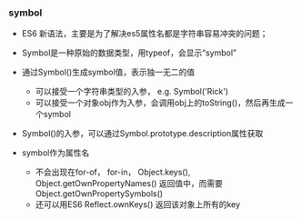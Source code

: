 ### symbol

 - ES6 新语法，主要是为了解决es5属性名都是字符串容易冲突的问题；

 - Symbol是一种原始的数据类型，用typeof，会显示“symbol”

 - 通过Symbol()生成symbol值，表示独一无二的值
    - 可以接受一个字符串类型的入参， e.g. Symbol('Rick')
    - 可以接受一个对象obj作为入参，会调用obj上的toString()，然后再生成一个symbol

- Symbol()的入参，可以通过Symbol.prototype.description属性获取

- symbol作为属性名
    - 不会出现在for-of， for-in， Object.keys(), Object.getOwnPropertyNames() 返回值中，而需要Object.getOwnPropertySymbols()
    - 还可以用ES6 Reflect.ownKeys() 返回该对象上所有的key